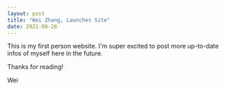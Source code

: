 ```yaml
---
layout: post
title: "Wei Zhang, Launches Site"
date: 2021-08-26
---
```


This is my first person website. I'm super excited to post more up-to-date infos of myself here in the future. 

Thanks for reading!

Wei
